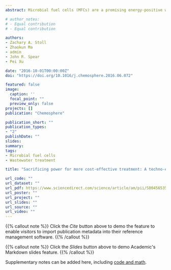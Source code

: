 ```yaml
---
abstract: Microbial fuel cells (MFCs) are a promising energy-positive wastewater treatment technology, however, the system’s cost-effectiveness has been overlooked. In this study, two new anode materials – hard felt (HF) and carbon foam (CF) – were evaluated against the standard graphite brush (GB) to determine if using inexpensive materials with less than ideal properties can achieve more cost-effective treatment than high-cost, high-performing materials. Using domestic wastewater as the substrate, power densities for the GB, HF and CF-MFCs were 393, 339 and 291 mW m−2 normalized by cathodic surface area, respectively. Higher power densities correlated with larger anodic surface areas and anodic current densities but not with electrical conductivity. Cyclic voltammetry revealed that redox systems used for extracellular electron transport in the GB, HF and CF-MFCs were similar (−0.143 ± 0.046, −0.158 ± 0.004 and −0.100 ± 0.014 V vs. Ag/AgCl) and that the electrochemical kinetics of the MFCs showed no correlation with their respective electrical conductivity. 16S rRNA sequencing showed the GB, HF and CF microbial community compositions were not statistically different while organic removal rates were nearly identical for all MFCs. The HF-MFC generated a power output to electrode cost (W $−1) 1.9 times greater than the GB-MFC, despite producing 14% less power and 15% less anodic current, while having 2.6 times less anodic surface area, 2.1 times larger charge transfer resistance and an electrical conductivity three orders of magnitude lower. The results demonstrate that inexpensive materials are capable of achieving more cost-effective treatment than high-performing materials despite generating lower power when treating real wastewater.

# author_notes:
# - Equal contribution
# - Equal contribution

authors: 
- Zachary A. Stoll
- Zhaokun Ma
- admin
- John R. Spear
- Pei Xu

date: "2016-10-01T00:00:00Z"
doi: "https://doi.org/10.1016/j.chemosphere.2016.06.072"

featured: false
image:
  caption: ''
  focal_point: ""
  preview_only: false
projects: []
publication: "Chemosphere"

publication_short: ""
publication_types:
- "2"
publishDate: ""
slides: 
summary: 
tags:
- Microbial fuel cells
- Wastewater treatment

title: "Sacrificing power for more cost-effective treatment: A techno-economic approach for engineering microbial fuel cells"

url_code: ""
url_dataset: ""
url_pdf: https://www.sciencedirect.com/science/article/am/pii/S0045653516308281
url_poster: ""
url_project: ""
url_slides: ""
url_source: ""
url_video: ""
---
```


{{% callout note %}}
Click the *Cite* button above to demo the feature to enable visitors to import publication metadata into their reference management software.
{{% /callout %}}

{{% callout note %}}
Click the *Slides* button above to demo Academic's Markdown slides feature.
{{% /callout %}}

Supplementary notes can be added here, including [code and math](https://sourcethemes.com/academic/docs/writing-markdown-latex/).
